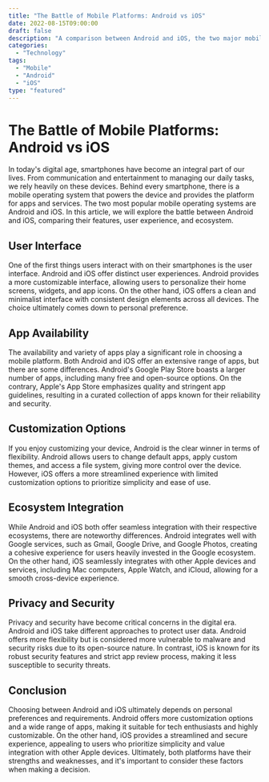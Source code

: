 ```yaml
---
title: "The Battle of Mobile Platforms: Android vs iOS"
date: 2022-08-15T09:00:00
draft: false
description: "A comparison between Android and iOS, the two major mobile operating systems, highlighting their differences and features."
categories: 
  - "Technology"
tags: 
  - "Mobile"
  - "Android"
  - "iOS"
type: "featured"
---
```


# The Battle of Mobile Platforms: Android vs iOS

In today's digital age, smartphones have become an integral part of our lives. From communication and entertainment to managing our daily tasks, we rely heavily on these devices. Behind every smartphone, there is a mobile operating system that powers the device and provides the platform for apps and services. The two most popular mobile operating systems are Android and iOS. In this article, we will explore the battle between Android and iOS, comparing their features, user experience, and ecosystem.

## User Interface

One of the first things users interact with on their smartphones is the user interface. Android and iOS offer distinct user experiences. Android provides a more customizable interface, allowing users to personalize their home screens, widgets, and app icons. On the other hand, iOS offers a clean and minimalist interface with consistent design elements across all devices. The choice ultimately comes down to personal preference.

## App Availability

The availability and variety of apps play a significant role in choosing a mobile platform. Both Android and iOS offer an extensive range of apps, but there are some differences. Android's Google Play Store boasts a larger number of apps, including many free and open-source options. On the contrary, Apple's App Store emphasizes quality and stringent app guidelines, resulting in a curated collection of apps known for their reliability and security.

## Customization Options

If you enjoy customizing your device, Android is the clear winner in terms of flexibility. Android allows users to change default apps, apply custom themes, and access a file system, giving more control over the device. However, iOS offers a more streamlined experience with limited customization options to prioritize simplicity and ease of use.

## Ecosystem Integration

While Android and iOS both offer seamless integration with their respective ecosystems, there are noteworthy differences. Android integrates well with Google services, such as Gmail, Google Drive, and Google Photos, creating a cohesive experience for users heavily invested in the Google ecosystem. On the other hand, iOS seamlessly integrates with other Apple devices and services, including Mac computers, Apple Watch, and iCloud, allowing for a smooth cross-device experience.

## Privacy and Security

Privacy and security have become critical concerns in the digital era. Android and iOS take different approaches to protect user data. Android offers more flexibility but is considered more vulnerable to malware and security risks due to its open-source nature. In contrast, iOS is known for its robust security features and strict app review process, making it less susceptible to security threats.

## Conclusion

Choosing between Android and iOS ultimately depends on personal preferences and requirements. Android offers more customization options and a wide range of apps, making it suitable for tech enthusiasts and highly customizable. On the other hand, iOS provides a streamlined and secure experience, appealing to users who prioritize simplicity and value integration with other Apple devices. Ultimately, both platforms have their strengths and weaknesses, and it's important to consider these factors when making a decision.

